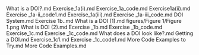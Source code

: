 What is a DOI?.md
Exercise_1a(i).md
Exercise_1a_code.md
Exercise1a(ii).md
Exercise _1a-ii_code1.md
Exercise_1a(iii).md
Exercise _1a-iii_code.md
DOI System.md
Exercise 1b..md
What is a DOI (1).md
figures/Figure 1/Figure 1.png
What is DOI (2).md
Ecercise _1b.md
Exercise _1b_code.md
Exercise_1c.md
Exercise _1c_code.md
 What does a DOI look like?.md
Getting a DOI.md
Exercise_1c1.md
Exercise _1c_code1.md
More Code Examples to Try.md
More Code Examples.md
